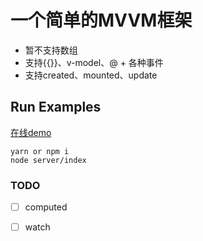 ﻿# 一个简单的MVVM框架
- 暂不支持数组
- 支持{{}}、v-model、@ + 各种事件
- 支持created、mounted、update

## Run Examples
[在线demo](https://walkjs.github.io/MVVM/)

```
yarn or npm i 
node server/index
```

### TODO
- [ ] computed
- [ ] watch

